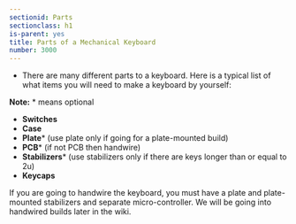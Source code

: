 ```yaml
---
sectionid: Parts
sectionclass: h1
is-parent: yes
title: Parts of a Mechanical Keyboard
number: 3000
---
```

- There are many different parts to a keyboard. Here is a typical list of what items you will need to make a keyboard by yourself:    

<strong>Note:</strong> * means optional
<ul>
<li><strong>Switches</strong></li>
<li><strong>Case</strong></li>
<li><strong>Plate</strong>* (use plate only if going for a plate-mounted build)</li>
<li><strong>PCB</strong>* (if not PCB then handwire)</li>
<li><strong>Stabilizers</strong>* (use stabilizers only if there are keys longer than or equal to 2u)</li>
<li><strong>Keycaps</strong></li>
</ul>


If you are going to handwire the keyboard, you must have a plate and plate-mounted stabilizers and separate micro-controller. We will be going into handwired builds later in the wiki.